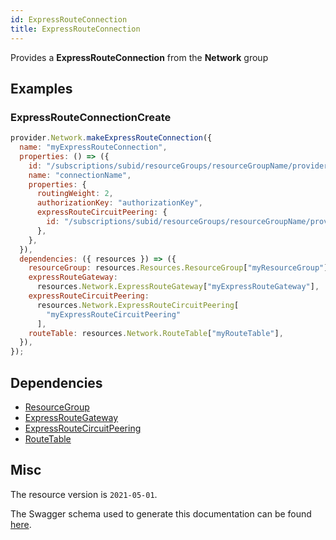 ```yaml
---
id: ExpressRouteConnection
title: ExpressRouteConnection
---
```

Provides a **ExpressRouteConnection** from the **Network** group
## Examples
### ExpressRouteConnectionCreate
```js
provider.Network.makeExpressRouteConnection({
  name: "myExpressRouteConnection",
  properties: () => ({
    id: "/subscriptions/subid/resourceGroups/resourceGroupName/providers/Microsoft.Network/expressRouteGateways/gateway-2/expressRouteConnections/connectionName",
    name: "connectionName",
    properties: {
      routingWeight: 2,
      authorizationKey: "authorizationKey",
      expressRouteCircuitPeering: {
        id: "/subscriptions/subid/resourceGroups/resourceGroupName/providers/Microsoft.Network/expressRouteCircuits/circuitName/peerings/AzurePrivatePeering",
      },
    },
  }),
  dependencies: ({ resources }) => ({
    resourceGroup: resources.Resources.ResourceGroup["myResourceGroup"],
    expressRouteGateway:
      resources.Network.ExpressRouteGateway["myExpressRouteGateway"],
    expressRouteCircuitPeering:
      resources.Network.ExpressRouteCircuitPeering[
        "myExpressRouteCircuitPeering"
      ],
    routeTable: resources.Network.RouteTable["myRouteTable"],
  }),
});

```
## Dependencies
- [ResourceGroup](../Resources/ResourceGroup.md)
- [ExpressRouteGateway](../Network/ExpressRouteGateway.md)
- [ExpressRouteCircuitPeering](../Network/ExpressRouteCircuitPeering.md)
- [RouteTable](../Network/RouteTable.md)
## Misc
The resource version is `2021-05-01`.

The Swagger schema used to generate this documentation can be found [here](https://github.com/Azure/azure-rest-api-specs/tree/main/specification/network/resource-manager/Microsoft.Network/stable/2021-05-01/virtualWan.json).
